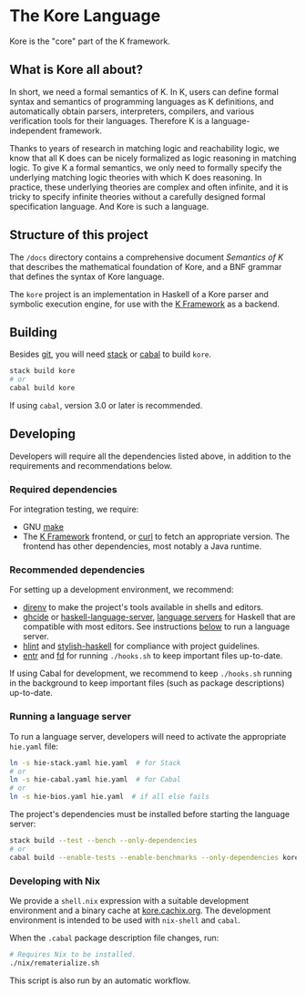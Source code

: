 # The Kore Language

Kore is the "core" part of the K framework.

## What is Kore all about?

In short, we need a formal semantics of K.
In K, users can define formal syntax and semantics of
programming languages as K definitions, and automatically obtain
parsers, interpreters, compilers, and various verification tools
for their languages.
Therefore K is a language-independent framework.

Thanks to years of research in matching logic and reachability
logic, we know that all K does can be nicely formalized as
logic reasoning in matching logic.
To give K a formal semantics, we only need to formally specify
the underlying matching logic theories with which K does reasoning.
In practice, these underlying theories are complex and often
infinite, and it is tricky to specify infinite theories without
a carefully designed formal specification language.
And Kore is such a language.

## Structure of this project

The `/docs` directory contains a comprehensive document _Semantics of K_
that describes the mathematical foundation of Kore, and a BNF grammar
that defines the syntax of Kore language.

The `kore` project is an implementation in Haskell of a Kore parser and symbolic execution engine,
for use with the [K Framework] as a backend.

## Building

Besides [git], you will need [stack] or [cabal] to build `kore`.

```sh
stack build kore
# or
cabal build kore
```

If using `cabal`, version 3.0 or later is recommended.

## Developing

Developers will require all the dependencies listed above,
in addition to the requirements and recommendations below.

### Required dependencies

For integration testing, we require:

- GNU [make]
- The [K Framework] frontend, or [curl] to fetch an appropriate version.
  The frontend has other dependencies, most notably a Java runtime.

### Recommended dependencies

For setting up a development environment, we recommend:

- [direnv] to make the project's tools available in shells and editors.
- [ghcide] or [haskell-language-server], [language servers] for Haskell that are
  compatible with most editors. See instructions
  [below](#running-a-language-server) to run a language server.
- [hlint] and [stylish-haskell] for compliance with project guidelines.
- [entr] and [fd] for running `./hooks.sh` to keep important files up-to-date.

If using Cabal for development, we recommend to keep `./hooks.sh` running in the background
to keep important files (such as package descriptions) up-to-date.

### Running a language server

To run a language server, developers will need to activate the appropriate
`hie.yaml` file:

```sh
ln -s hie-stack.yaml hie.yaml  # for Stack
# or
ln -s hie-cabal.yaml hie.yaml  # for Cabal
# or
ln -s hie-bios.yaml hie.yaml  # if all else fails
```

The project's dependencies must be installed before starting the language
server:

```sh
stack build --test --bench --only-dependencies
# or
cabal build --enable-tests --enable-benchmarks --only-dependencies kore
```

### Developing with Nix

We provide a `shell.nix` expression with a suitable development environment and
a binary cache at [kore.cachix.org]. The development environment is intended to
be used with `nix-shell` and `cabal`.

When the `.cabal` package description file changes, run:

```.sh
# Requires Nix to be installed.
./nix/rematerialize.sh
```

This script is also run by an automatic workflow.


[git]: https://git-scm.com/
[stack]: https://www.haskellstack.org/
[cabal]: https://haskell.org/cabal
[K Framework]: https://github.com/kframework/k
[curl]: https://curl.haxx.se/
[make]: https://www.gnu.org/software/make/
[direnv]: https://github.com/direnv/direnv
[ghcide]: https://github.com/digital-asset/ghcide
[haskell-language-server]: https://github.com/haskell/haskell-language-server
[language servers]: https://langserver.org/
[hlint]: https://github.com/ndmitchell/hlint
[stylish-haskell]: https://github.com/jaspervdj/stylish-haskell
[kore.cachix.org]: https://kore.cachix.org/
[Nix]: https://nixos.org
[entr]: https://github.com/eradman/entr
[fd]: https://github.com/sharkdp/fd
